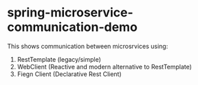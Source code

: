 # spring-microservice-communication-demo

This shows communication between microsrvices using:
1. RestTemplate (legacy/simple)
2. WebClient (Reactive and modern alternative to RestTemplate)
3. Fiegn Client (Declarative Rest Client)
